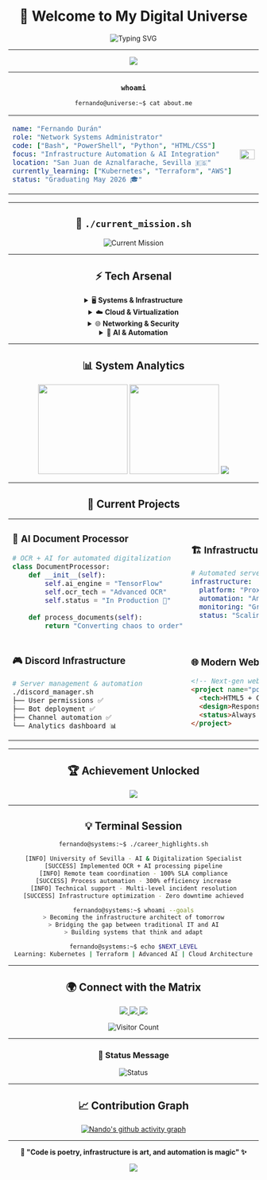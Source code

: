 <div align="center">

# 🌟 Welcome to My Digital Universe

<img src="https://readme-typing-svg.demolab.com?font=Fira+Code&size=30&duration=3000&pause=1000&color=00D9FF&center=true&vCenter=true&multiline=true&width=800&height=100&lines=Fernando+Dur%C3%A1n;Systems+Administrator+%7C+DevOps+Enthusiast;Turning+Infrastructure+into+Art" alt="Typing SVG" />

---

<img src="https://capsule-render.vercel.app/api?type=waving&color=gradient&customColorList=6,11,20&height=150&section=header&text=&fontSize=0&animation=twinkling"/>

</div>

---

<div align="center">

### `whoami`

```bash
fernando@universe:~$ cat about.me
```

</div>

<table align="center">
<tr>
<td align="left" width="50%">

```yaml
name: "Fernando Durán"
role: "Network Systems Administrator"
code: ["Bash", "PowerShell", "Python", "HTML/CSS"]
focus: "Infrastructure Automation & AI Integration"
location: "San Juan de Aznalfarache, Sevilla 🇪🇸"
currently_learning: ["Kubernetes", "Terraform", "AWS"]
status: "Graduating May 2026 🎓"
```

</td>
<td align="center" width="50%">

<img src="https://github-readme-stats.vercel.app/api?username=Nando-Asir&show_icons=true&theme=tokyonight&hide_border=true&bg_color=0D1117&title_color=00D9FF&icon_color=00D9FF&text_color=ffffff&count_private=true" width="100%"/>

</td>
</tr>
</table>

---

<div align="center">

## 🚀 `./current_mission.sh`

<img src="https://readme-typing-svg.demolab.com?font=Fira+Code&size=18&duration=2000&pause=500&color=58A6FF&center=true&vCenter=true&width=600&lines=Digitizing+the+future+at+University+of+Sevilla;Implementing+AI+%2B+OCR+technologies;Building+automated+infrastructure+solutions;Exploring+the+boundaries+of+tech" alt="Current Mission" />

</div>

---

<div align="center">

## ⚡ Tech Arsenal

<details>
<summary>🖥️ <b>Systems & Infrastructure</b></summary>
<br>

<div align="center">

![Linux](https://img.shields.io/badge/Linux-FCC624?style=for-the-badge&logo=linux&logoColor=black)
![Ubuntu](https://img.shields.io/badge/Ubuntu-E95420?style=for-the-badge&logo=ubuntu&logoColor=white)
![Debian](https://img.shields.io/badge/Debian-D70A53?style=for-the-badge&logo=debian&logoColor=white)
![Windows Server](https://img.shields.io/badge/Windows%20Server-0078D6?style=for-the-badge&logo=windows&logoColor=white)
![Active Directory](https://img.shields.io/badge/Active%20Directory-0078D4?style=for-the-badge&logo=microsoft&logoColor=white)

</div>
</details>

<details>
<summary>☁️ <b>Cloud & Virtualization</b></summary>
<br>

<div align="center">

![VMware](https://img.shields.io/badge/VMware-607078?style=for-the-badge&logo=vmware&logoColor=white)
![Proxmox](https://img.shields.io/badge/Proxmox-E57000?style=for-the-badge&logo=proxmox&logoColor=white)
![Docker](https://img.shields.io/badge/Docker-2496ED?style=for-the-badge&logo=docker&logoColor=white)
![Kubernetes](https://img.shields.io/badge/Kubernetes-326CE5?style=for-the-badge&logo=kubernetes&logoColor=white)
![AWS](https://img.shields.io/badge/AWS-FF9900?style=for-the-badge&logo=amazon-aws&logoColor=white)

</div>
</details>

<details>
<summary>🌐 <b>Networking & Security</b></summary>
<br>

<div align="center">

![Cisco](https://img.shields.io/badge/Cisco-1BA0D7?style=for-the-badge&logo=cisco&logoColor=white)
![TCP/IP](https://img.shields.io/badge/TCP%2FIP-326CE5?style=for-the-badge&logo=google-cloud&logoColor=white)
![VPN](https://img.shields.io/badge/VPN-4CAF50?style=for-the-badge&logo=openvpn&logoColor=white)
![pfSense](https://img.shields.io/badge/pfSense-212121?style=for-the-badge&logo=pfsense&logoColor=white)

</div>
</details>

<details>
<summary>🤖 <b>AI & Automation</b></summary>
<br>

<div align="center">

![Python](https://img.shields.io/badge/Python-3776AB?style=for-the-badge&logo=python&logoColor=white)
![TensorFlow](https://img.shields.io/badge/TensorFlow-FF6F00?style=for-the-badge&logo=tensorflow&logoColor=white)
![OpenCV](https://img.shields.io/badge/OpenCV-27338e?style=for-the-badge&logo=OpenCV&logoColor=white)
![Ansible](https://img.shields.io/badge/Ansible-EE0000?style=for-the-badge&logo=ansible&logoColor=white)

</div>
</details>

</div>

---

<div align="center">

## 📊 System Analytics

<img height="180em" src="https://github-readme-stats.vercel.app/api?username=Nando-Asir&show_icons=true&theme=tokyonight&hide_border=true&bg_color=0D1117&title_color=00D9FF&icon_color=00D9FF&text_color=ffffff&count_private=true"/>
<img height="180em" src="https://github-readme-stats.vercel.app/api/top-langs/?username=Nando-Asir&layout=compact&theme=tokyonight&hide_border=true&bg_color=0D1117&title_color=00D9FF&text_color=ffffff"/>

<img src="https://github-readme-streak-stats.herokuapp.com/?user=Nando-Asir&theme=tokyonight&hide_border=true&background=0D1117&stroke=00D9FF&ring=00D9FF&fire=FF6B6B&currStreakLabel=00D9FF"/>

</div>

---

<div align="center">

## 🎯 Current Projects

</div>

<table align="center">
<tr>
<td width="50%">

### 🤖 AI Document Processor
```python
# OCR + AI for automated digitalization
class DocumentProcessor:
    def __init__(self):
        self.ai_engine = "TensorFlow"
        self.ocr_tech = "Advanced OCR"
        self.status = "In Production 🚀"
    
    def process_documents(self):
        return "Converting chaos to order"
```

</td>
<td width="50%">

### 🏗️ Infrastructure as Code
```yaml
# Automated server deployment
infrastructure:
  platform: "Proxmox + VMware"
  automation: "Ansible playbooks"
  monitoring: "Grafana + Prometheus"
  status: "Scaling up 📈"
```

</td>
</tr>
<tr>
<td width="50%">

### 🎮 Discord Infrastructure
```bash
# Server management & automation
./discord_manager.sh
├── User permissions ✅
├── Bot deployment ✅  
├── Channel automation ✅
└── Analytics dashboard 📊
```

</td>
<td width="50%">

### 🌐 Modern Web Apps
```html
<!-- Next-gen web development -->
<project name="portfolio">
  <tech>HTML5 + CSS3 + JS</tech>
  <design>Responsive + Modern</design>
  <status>Always evolving 🔄</status>
</project>
```

</td>
</tr>
</table>

---

<div align="center">

## 🏆 Achievement Unlocked

<img src="https://github-profile-trophy.vercel.app/?username=Nando-Asir&theme=tokyonight&no-frame=true&no-bg=true&margin-w=4&row=1"/>

</div>

---

<div align="center">

## 💡 Terminal Session

```bash
fernando@systems:~$ ./career_highlights.sh

[INFO] University of Sevilla - AI & Digitalization Specialist
[SUCCESS] Implemented OCR + AI processing pipeline
[INFO] Remote team coordination - 100% SLA compliance
[SUCCESS] Process automation - 300% efficiency increase
[INFO] Technical support - Multi-level incident resolution
[SUCCESS] Infrastructure optimization - Zero downtime achieved

fernando@systems:~$ whoami --goals
> Becoming the infrastructure architect of tomorrow
> Bridging the gap between traditional IT and AI
> Building systems that think and adapt

fernando@systems:~$ echo $NEXT_LEVEL
Learning: Kubernetes | Terraform | Advanced AI | Cloud Architecture
```

</div>

---

<div align="center">

## 🌍 Connect with the Matrix

<a href="https://linkedin.com/in/fernando-duran">
  <img src="https://img.shields.io/badge/LinkedIn-0077B5?style=for-the-badge&logo=linkedin&logoColor=white&animation=pulse"/>
</a>
<a href="mailto:nando.dev.duran@gmail.com">
  <img src="https://img.shields.io/badge/Gmail-D14836?style=for-the-badge&logo=gmail&logoColor=white"/>
</a>
<a href="https://github.com/Nando-Asir">
  <img src="https://img.shields.io/badge/GitHub-100000?style=for-the-badge&logo=github&logoColor=white"/>
</a>

![Visitor Count](https://profile-counter.glitch.me/Nando-Asir/count.svg)

</div>

---

<div align="center">

### 💬 Status Message

<img src="https://readme-typing-svg.demolab.com?font=Fira+Code&size=16&duration=4000&pause=1000&color=58A6FF&center=true&vCenter=true&width=600&lines=Currently+architecting+tomorrow's+infrastructure;Always+learning%2C+always+building;Let's+connect+and+create+something+amazing!" alt="Status" />

</div>

---

<div align="center">

## 📈 Contribution Graph

[![Nando's github activity graph](https://github-readme-activity-graph.vercel.app/graph?username=Nando-Asir&theme=tokyo-night&hide_border=true&bg_color=0D1117&color=00D9FF&line=58A6FF&point=FF6B6B)](https://github.com/ashutosh00710/github-readme-activity-graph)

</div>

---

<div align="center">

**🚀 "Code is poetry, infrastructure is art, and automation is magic" ✨**

<img src="https://capsule-render.vercel.app/api?type=waving&color=gradient&customColorList=6,11,20&height=120&section=footer&animation=twinkling"/>

</div>
